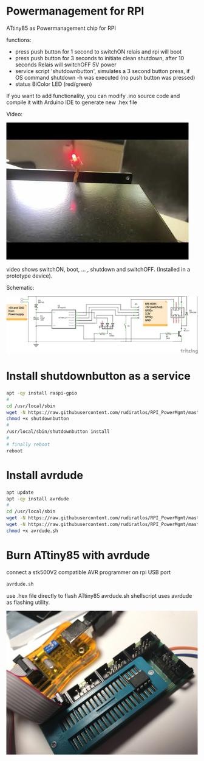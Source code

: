 # Powermanagement for RPI

ATtiny85 as Powermanagement chip for RPI

functions:

- press push button for 1 second  to switchON relais and rpi will boot 
- press push button for 3 seconds to initiate clean shutdown, after 10 seconds Relais will switchOFF 5V power
- service script 'shutdownbutton', simulates a 3 second button press, if OS command shutdown -h was executed (no push button was pressed)
- status BiColor LED (red/green)  

If you want to add functionality, you can modify .ino source code and compile it with Arduino IDE to generate new .hex file


Video:

[![video](./img/0.jpg)](//www.youtube.com/watch?v=cuHMuZBUYbw "powermanagement chip in action")

video shows switchON, boot, ... , shutdown and switchOFF. (Installed in a prototype device).
 

Schematic:

![schematic](./img/RPI_PowerMgmt_schematic.jpg)


# Install shutdownbutton as a service

~~~bash
apt -qy install raspi-gpio 
#
cd /usr/local/sbin
wget -N https://raw.githubusercontent.com/rudiratlos/RPI_PowerMgmt/master/shutdownbutton
chmod +x shutdownbutton
#
/usr/local/sbin/shutdownbutton install
#
# finally reboot
reboot
~~~


# Install avrdude

~~~bash
apt update
apt -qy install avrdude
#
cd /usr/local/sbin
wget -N https://raw.githubusercontent.com/rudiratlos/RPI_PowerMgmt/master/RPI_ShutDownReboot.hex
wget -N https://raw.githubusercontent.com/rudiratlos/RPI_PowerMgmt/master/avrdude.sh
chmod +x avrdude.sh
~~~


# Burn ATtiny85 with avrdude

connect a stk500V2 compatible AVR programmer on rpi USB port

~~~bash
avrdude.sh
~~~ 

use .hex file directly to flash ATtiny85
avrdude.sh shellscript uses avrdude as flashing utility.

![flashing](./img/avrdude_Programmer_on_RPI_ATtiny45.jpg)
